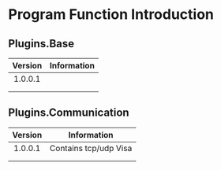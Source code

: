 # Program Function Introduction

## Plugins.Base

| Version | Information |
| :-----: | :---------: |
| 1.0.0.1 |             |
|         |             |
|         |             |



## Plugins.Communication

| Version |      Information      |
| :-----: | :-------------------: |
| 1.0.0.1 | Contains tcp/udp Visa |
|         |                       |
|         |                       |




